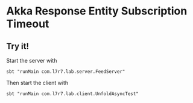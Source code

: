 # Akka Response Entity Subscription Timeout

## Try it!

Start the server with 

    sbt "runMain com.l7r7.lab.server.FeedServer"
    
Then start the client with

    sbt "runMain com.l7r7.lab.client.UnfoldAsyncTest"
    